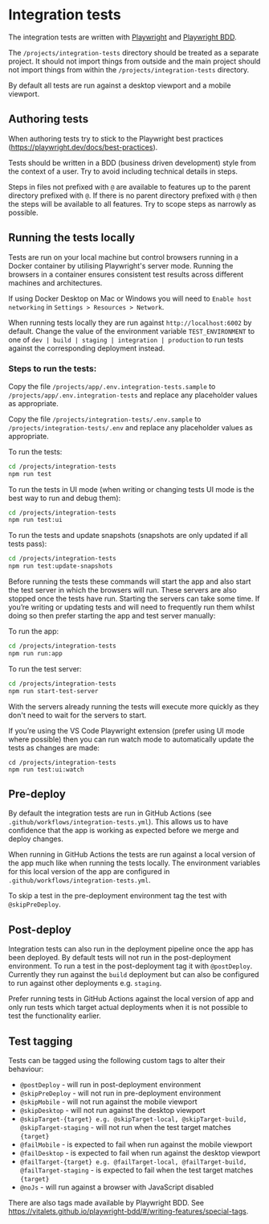 # Integration tests

The integration tests are written with [Playwright](https://playwright.dev/) and [Playwright BDD](https://vitalets.github.io/playwright-bdd).

The `/projects/integration-tests` directory should be treated as a separate project. It should not import things from outside and the main project should not import things from within the `/projects/integration-tests` directory.

By default all tests are run against a desktop viewport and a mobile viewport.

## Authoring tests

When authoring tests try to stick to the Playwright best practices (https://playwright.dev/docs/best-practices).

Tests should be written in a BDD (business driven development) style from the context of a user. Try to avoid including technical details in steps.

Steps in files not prefixed with `@` are available to features up to the parent directory prefixed with `@`. If there is no parent directory prefixed with `@` then the steps will be available to all features. Try to scope steps as narrowly as possible.

## Running the tests locally

Tests are run on your local machine but control browsers running in a Docker container by utilising Playwright's server mode. Running the browsers in a container ensures consistent test results across different machines and architectures.

If using Docker Desktop on Mac or Windows you will need to `Enable host networking` in `Settings > Resources > Network`.

When running tests locally they are run against `http://localhost:6002` by default. Change the value of the environment variable `TEST_ENVIRONMENT` to one of `dev | build | staging | integration | production` to run tests against the corresponding deployment instead.

### Steps to run the tests:

Copy the file `/projects/app/.env.integration-tests.sample` to `/projects/app/.env.integration-tests` and replace any placeholder values as appropriate.

Copy the file `/projects/integration-tests/.env.sample` to `/projects/integration-tests/.env` and replace any placeholder values as appropriate.

To run the tests:

```bash
cd /projects/integration-tests
npm run test
```

To run the tests in UI mode (when writing or changing tests UI mode is the best way to run and debug them):

```bash
cd /projects/integration-tests
npm run test:ui
```

To run the tests and update snapshots (snapshots are only updated if all tests pass):

```bash
cd /projects/integration-tests
npm run test:update-snapshots
```

Before running the tests these commands will start the app and also start the test server in which the browsers will run. These servers are also stopped once the tests have run. Starting the servers can take some time. If you’re writing or updating tests and will need to frequently run them whilst doing so then prefer starting the app and test server manually:

To run the app:

```bash
cd /projects/integration-tests
npm run run:app
```

To run the test server:

```bash
cd /projects/integration-tests
npm run start-test-server
```

With the servers already running the tests will execute more quickly as they don't need to wait for the servers to start.

If you’re using the VS Code Playwright extension (prefer using UI mode where possible) then you can run watch mode to automatically update the tests as changes are made:

```
cd /projects/integration-tests
npm run test:ui:watch
```

## Pre-deploy

By default the integration tests are run in GitHub Actions (see `.github/workflows/integration-tests.yml`). This allows us to have confidence that the app is working as expected before we merge and deploy changes.

When running in GitHub Actions the tests are run against a local version of the app much like when running the tests locally. The environment variables for this local version of the app are configured in `.github/workflows/integration-tests.yml`.

To skip a test in the pre-deployment environment tag the test with `@skipPreDeploy`.

## Post-deploy

Integration tests can also run in the deployment pipeline once the app has been deployed. By default tests will not run in the post-deployment environment. To run a test in the post-deployment tag it with `@postDeploy`. Currently they run against the `build` deployment but can also be configured to run against other deployments e.g. `staging`.

Prefer running tests in GitHub Actions against the local version of app and only run tests which target actual deployments when it is not possible to test the functionality earlier.

## Test tagging

Tests can be tagged using the following custom tags to alter their behaviour:

- `@postDeploy` - will run in post-deployment environment
- `@skipPreDeploy` - will not run in pre-deployment environment
- `@skipMobile` - will not run against the mobile viewport
- `@skipDesktop` - will not run against the desktop viewport
- `@skipTarget-{target} e.g. @skipTarget-local, @skipTarget-build, @skipTarget-staging` - will not run when the test target matches `{target}`
- `@failMobile` - is expected to fail when run against the mobile viewport
- `@failDesktop` - is expected to fail when run against the desktop viewport
- `@failTarget-{target} e.g. @failTarget-local, @failTarget-build, @failTarget-staging` - is expected to fail when the test target matches `{target}`
- `@noJs` - will run against a browser with JavaScript disabled

There are also tags made available by Playwright BDD. See https://vitalets.github.io/playwright-bdd/#/writing-features/special-tags.
